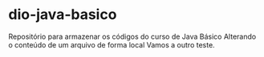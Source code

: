 # dio-java-basico
Repositório para armazenar os códigos do curso de Java Básico
Alterando o conteúdo de um arquivo de forma local
Vamos a outro teste.